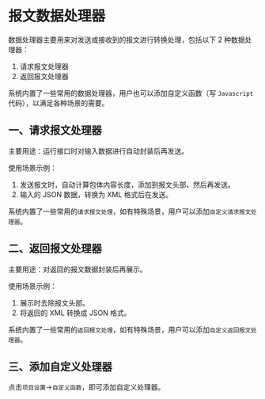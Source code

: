 # 报文数据处理器

数据处理器主要用来对发送或接收到的报文进行转换处理，包括以下 2 种数据处理器：

1. 请求报文处理器
2. 返回报文处理器

系统内置了一些常用的数据处理器，用户也可以添加自定义函数（写 `Javascript` 代码），以满足各种场景的需要。

## 一、请求报文处理器

主要用途：运行接口时对输入数据进行自动封装后再发送。

使用场景示例：

1. 发送报文时，自动计算包体内容长度，添加到报文头部，然后再发送。
2. 输入的 JSON 数据，转换为 XML 格式后在发送。

系统内置了一些常用的`请求报文处理`，如有特殊场景，用户可以添加`自定义请求报文处理器`。

## 二、返回报文处理器

主要用途：对返回的报文数据封装后再展示。

使用场景示例：

1. 展示时去除报文头部。
2. 将返回的 XML 转换成 JSON 格式。

系统内置了一些常用的`返回报文处理`，如有特殊场景，用户可以添加`自定义返回报文处理器`。

## 三、添加自定义处理器

点击`项目设置`->`自定义函数`，即可添加自定义处理器。